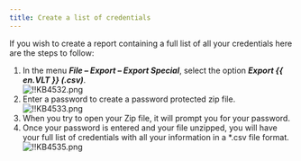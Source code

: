 ```yaml
---
title: Create a list of credentials
---
```

If you wish to create a report containing a full list of all your credentials here are the steps to follow:

1. In the menu ***File – Export – Export Special***, select the option ***Export {{ en.VLT }} (.csv)***.  
![!!KB4532.png](https://webdevolutions.azureedge.net/docs/en/kb/KB4532.png)
1. Enter a password to create a password protected zip file.  
![!!KB4533.png](https://webdevolutions.azureedge.net/docs/en/kb/KB4533.png)
1. When you try to open your Zip file, it will prompt you for your password.
1. Once your password is entered and your file unzipped, you will have your full list of credentials with all your information in a *.csv file format.  
![!!KB4535.png](https://webdevolutions.azureedge.net/docs/en/kb/KB4535.png)
